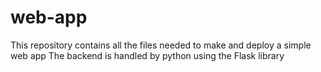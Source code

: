 # web-app
This repository contains all the files needed to make and deploy a simple web app
The backend is handled by python using the Flask library
